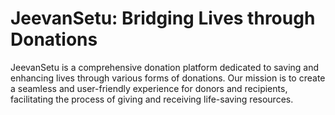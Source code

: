 # JeevanSetu: Bridging Lives through Donations  

JeevanSetu is a comprehensive donation platform dedicated to saving and enhancing lives through various forms of donations. Our mission is to create a seamless and user-friendly experience for donors and recipients, facilitating the process of giving and receiving life-saving resources.
